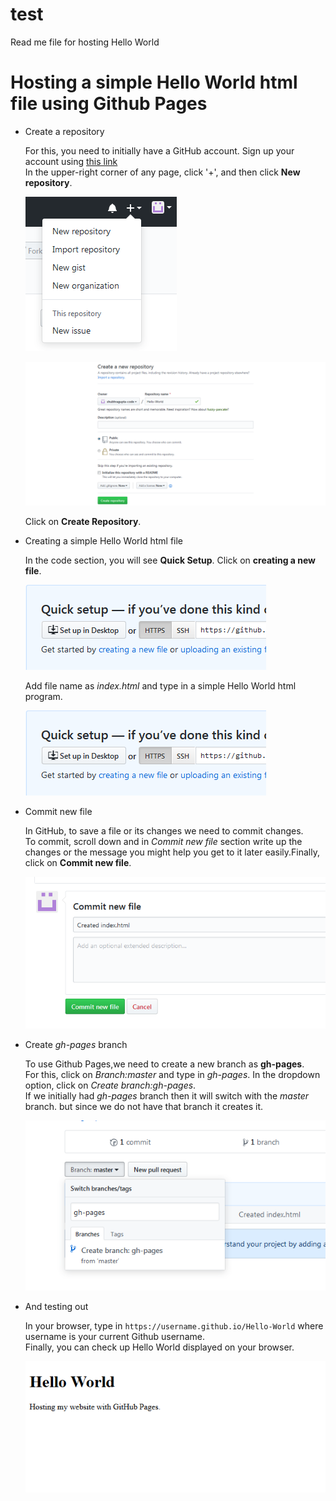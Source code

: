 # test
Read me file for hosting Hello World

# Hosting a simple Hello World html file using Github Pages
- Create a repository   

  For this, you need to initially have a GitHub account. Sign up your account using [this link](https://github.com/)   
  In the upper-right corner of any page, click '+', and then click **New repository**.
  
  ![Clicking on New Repository](/img/creating_repo1.png)
  
  ![Creating a new repository](/img/creating_repo2.png)   
    
  Click on **Create Repository**.  
  
- Creating a simple Hello World html file

  In the code section, you will see **Quick Setup**. Click on **creating a new file**.   
  
  ![Creating a new file](img/creating_newfile.png)
  
  Add file name as *index.html* and type in a simple Hello World html program.
  
  ![Creating index.html](/img/creaing_newfile.png)
  
- Commit new file 

  In GitHub, to save a file or its changes we need to commit changes.   
  To commit, scroll down and in *Commit new file* section write up the changes or the message you might help you get to it later easily.Finally, click on **Commit new file**.
  
  ![Commiting a new file](/img/commiting_index.html.png)
  
- Create *gh-pages* branch

  To use Github Pages,we need to create a new branch as **gh-pages**.   
  For this, click on *Branch:master* and type in *gh-pages*. In the dropdown option, click on *Create branch:gh-pages*.   
  If we initially had *gh-pages* branch then it will switch with the *master* branch. but since we do not have that branch it creates it.
  
  ![Creating gh-pages branch](/img/creating_ghpagesbranch.png)
  
- And testing out 

  In your browser, type in `https://username.github.io/Hello-World` where username is your current Github username.   
  Finally, you can check up Hello World displayed on your browser.
  
  ![Hello World hosted](/img/helloworld_hosted.png)
